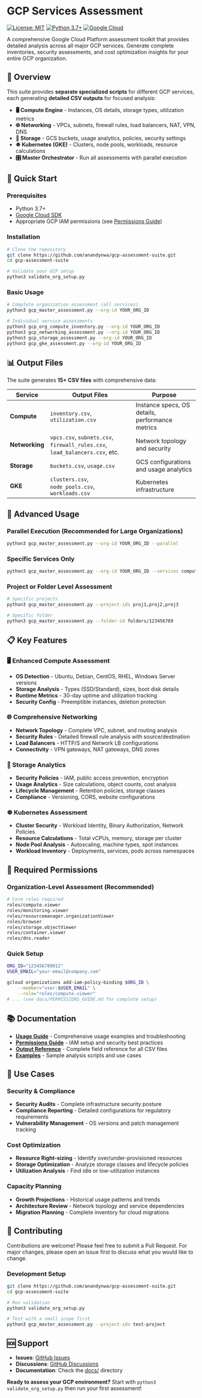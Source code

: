 # GCP Services Assessment 

[![License: MIT](https://img.shields.io/badge/License-MIT-yellow.svg)](https://opensource.org/licenses/MIT)
[![Python 3.7+](https://img.shields.io/badge/python-3.7+-blue.svg)](https://www.python.org/downloads/)
[![Google Cloud](https://img.shields.io/badge/Google%20Cloud-4285F4?logo=google-cloud&logoColor=white)](https://cloud.google.com/)

A comprehensive Google Cloud Platform assessment toolkit that provides detailed analysis across all major GCP services. Generate complete inventories, security assessments, and cost optimization insights for your entire GCP organization.

## 🎯 Overview

This suite provides **separate specialized scripts** for different GCP services, each generating **detailed CSV outputs** for focused analysis:

- **🖥️ Compute Engine** - Instances, OS details, storage types, utilization metrics
- **🌐 Networking** - VPCs, subnets, firewall rules, load balancers, NAT, VPN, DNS
- **💾 Storage** - GCS buckets, usage analytics, policies, security settings  
- **☸️ Kubernetes (GKE)** - Clusters, node pools, workloads, resource calculations
- **🎛️ Master Orchestrator** - Run all assessments with parallel execution

## 🚀 Quick Start

### Prerequisites
- Python 3.7+
- [Google Cloud SDK](https://cloud.google.com/sdk/docs/install)
- Appropriate GCP IAM permissions (see [Permissions Guide](docs/PERMISSIONS_GUIDE.md))

### Installation
```bash
# Clone the repository
git clone https://github.com/anandynwa/gcp-assessment-suite.git
cd gcp-assessment-suite

# Validate your GCP setup
python3 validate_org_setup.py
```

### Basic Usage
```bash
# Complete organization assessment (all services)
python3 gcp_master_assessment.py --org-id YOUR_ORG_ID

# Individual service assessments
python3 gcp_org_compute_inventory.py --org-id YOUR_ORG_ID
python3 gcp_networking_assessment.py --org-id YOUR_ORG_ID
python3 gcp_storage_assessment.py --org-id YOUR_ORG_ID
python3 gcp_gke_assessment.py --org-id YOUR_ORG_ID
```

## 📊 Output Files

The suite generates **15+ CSV files** with comprehensive data:

| Service | Output Files | Purpose |
|---------|--------------|---------|
| **Compute** | `inventory.csv`, `utilization.csv` | Instance specs, OS details, performance metrics |
| **Networking** | `vpcs.csv`, `subnets.csv`, `firewall_rules.csv`, `load_balancers.csv`, etc. | Network topology and security |
| **Storage** | `buckets.csv`, `usage.csv` | GCS configurations and usage analytics |
| **GKE** | `clusters.csv`, `node_pools.csv`, `workloads.csv` | Kubernetes infrastructure |

## 🔧 Advanced Usage

### Parallel Execution (Recommended for Large Organizations)
```bash
python3 gcp_master_assessment.py --org-id YOUR_ORG_ID --parallel
```

### Specific Services Only
```bash
python3 gcp_master_assessment.py --org-id YOUR_ORG_ID --services compute,networking
```

### Project or Folder Level Assessment
```bash
# Specific projects
python3 gcp_master_assessment.py --project-ids proj1,proj2,proj3

# Specific folder
python3 gcp_master_assessment.py --folder-id folders/123456789
```

## 📋 Key Features

### 🖥️ Enhanced Compute Assessment
- **OS Detection** - Ubuntu, Debian, CentOS, RHEL, Windows Server versions
- **Storage Analysis** - Types (SSD/Standard), sizes, boot disk details
- **Runtime Metrics** - 30-day uptime and utilization tracking
- **Security Config** - Preemptible instances, deletion protection

### 🌐 Comprehensive Networking
- **Network Topology** - Complete VPC, subnet, and routing analysis
- **Security Rules** - Detailed firewall rule analysis with source/destination
- **Load Balancers** - HTTP/S and Network LB configurations
- **Connectivity** - VPN gateways, NAT gateways, DNS zones

### 💾 Storage Analytics
- **Security Policies** - IAM, public access prevention, encryption
- **Usage Analytics** - Size calculations, object counts, cost analysis
- **Lifecycle Management** - Retention policies, storage classes
- **Compliance** - Versioning, CORS, website configurations

### ☸️ Kubernetes Assessment
- **Cluster Security** - Workload Identity, Binary Authorization, Network Policies
- **Resource Calculations** - Total vCPUs, memory, storage per cluster
- **Node Pool Analysis** - Autoscaling, machine types, spot instances
- **Workload Inventory** - Deployments, services, pods across namespaces

## 🔐 Required Permissions

### Organization-Level Assessment (Recommended)
```bash
# Core roles required
roles/compute.viewer
roles/monitoring.viewer  
roles/resourcemanager.organizationViewer
roles/browser
roles/storage.objectViewer
roles/container.viewer
roles/dns.reader
```

### Quick Setup
```bash
ORG_ID="123456789012"
USER_EMAIL="your-email@company.com"

gcloud organizations add-iam-policy-binding $ORG_ID \
    --member="user:$USER_EMAIL" \
    --role="roles/compute.viewer"
# ... (see docs/PERMISSIONS_GUIDE.md for complete setup)
```

## 📚 Documentation

- **[Usage Guide](docs/USAGE_GUIDE.md)** - Comprehensive usage examples and troubleshooting
- **[Permissions Guide](docs/PERMISSIONS_GUIDE.md)** - IAM setup and security best practices  
- **[Output Reference](docs/OUTPUT_REFERENCE.md)** - Complete field reference for all CSV files
- **[Examples](examples/)** - Sample analysis scripts and use cases

## 🎯 Use Cases

### Security & Compliance
- **Security Audits** - Complete infrastructure security posture
- **Compliance Reporting** - Detailed configurations for regulatory requirements
- **Vulnerability Management** - OS versions and patch management tracking

### Cost Optimization  
- **Resource Right-sizing** - Identify over/under-provisioned resources
- **Storage Optimization** - Analyze storage classes and lifecycle policies
- **Utilization Analysis** - Find idle or low-utilization instances

### Capacity Planning
- **Growth Projections** - Historical usage patterns and trends
- **Architecture Review** - Network topology and service dependencies
- **Migration Planning** - Complete inventory for cloud migrations

## 🤝 Contributing

Contributions are welcome! Please feel free to submit a Pull Request. For major changes, please open an issue first to discuss what you would like to change.

### Development Setup
```bash
git clone https://github.com/anandynwa/gcp-assessment-suite.git
cd gcp-assessment-suite

# Run validation
python3 validate_org_setup.py

# Test with a small scope first
python3 gcp_master_assessment.py --project-ids test-project
```


## 🆘 Support

- **Issues**: [GitHub Issues](https://github.com/anandynwa/gcp-assessment-suite/issues)
- **Discussions**: [GitHub Discussions](https://github.com/anandynwa/gcp-assessment-suite/discussions)
- **Documentation**: Check the [docs/](docs/) directory


**Ready to assess your GCP environment?** Start with `python3 validate_org_setup.py` then run your first assessment!
